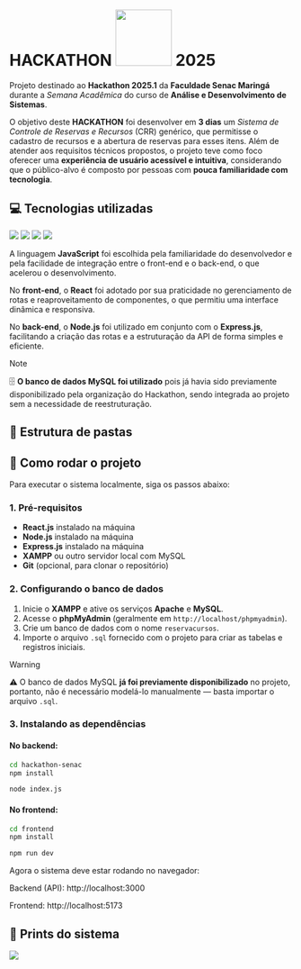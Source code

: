 <h1>HACKATHON
<img src="https://upload.wikimedia.org/wikipedia/commons/8/86/Senac_logo.svg" width="100px"> 2025
</h1>

Projeto destinado ao **Hackathon 2025.1** da **Faculdade Senac Maringá** durante a *Semana Acadêmica* do curso de **Análise e Desenvolvimento de Sistemas**. 

O objetivo deste **HACKATHON** foi desenvolver em **3 dias** um *Sistema de Controle de Reservas e Recursos* (CRR) genérico, que permitisse o cadastro de recursos e a abertura de reservas para esses itens.
Além de atender aos requisitos técnicos propostos, o projeto teve como foco oferecer uma **experiência de usuário acessível e intuitiva**, considerando que o público-alvo é composto por pessoas com **pouca familiaridade com tecnologia**.

## 💻 Tecnologias utilizadas

<img src="https://img.shields.io/badge/JavaScript-F7DF1E?style=for-the-badge&logo=javascript&logoColor=black" />
<img src="https://img.shields.io/badge/React-20232A?style=for-the-badge&logo=react&logoColor=61DAFB" />
<img src="https://img.shields.io/badge/node.js-6DA55F?style=for-the-badge&logo=node.js&logoColor=white" />
<img src="https://img.shields.io/badge/MySQL-00000F?style=for-the-badge&logo=mysql&logoColor=white" />


A linguagem **JavaScript** foi escolhida pela familiaridade do desenvolvedor e pela facilidade de integração entre o front-end e o back-end, o que acelerou o desenvolvimento.

No **front-end**, o **React** foi adotado por sua praticidade no gerenciamento de rotas e reaproveitamento de componentes, o que permitiu uma interface dinâmica e responsiva.

No **back-end**, o **Node.js** foi utilizado em conjunto com o **Express.js**, facilitando a criação das rotas e a estruturação da API de forma simples e eficiente.

>[!NOTE]
> 🗄️ **O banco de dados MySQL foi utilizado** pois já havia sido previamente disponibilizado pela organização do Hackathon, sendo integrada ao projeto sem a necessidade de reestruturação.

## 📂 Estrutura de pastas

## 🚀 Como rodar o projeto

Para executar o sistema localmente, siga os passos abaixo:

### 1. Pré-requisitos
- **React.js** instalado na máquina
- **Node.js** instalado na máquina
- **Express.js** instalado na máquina
- **XAMPP** ou outro servidor local com MySQL
- **Git** (opcional, para clonar o repositório)

### 2. Configurando o banco de dados

1. Inicie o **XAMPP** e ative os serviços **Apache** e **MySQL**.
2. Acesse o **phpMyAdmin** (geralmente em `http://localhost/phpmyadmin`).
3. Crie um banco de dados com o nome `reservacursos`.
4. Importe o arquivo `.sql` fornecido com o projeto para criar as tabelas e registros iniciais.

> [!WARNING]
> ⚠️ O banco de dados MySQL **já foi previamente disponibilizado** no projeto, portanto, não é necessário modelá-lo manualmente — basta importar o arquivo `.sql`.



### 3. Instalando as dependências

#### No backend:

```bash
cd hackathon-senac
npm install

node index.js
```
#### No frontend:
```bash
cd frontend
npm install

npm run dev
```
Agora o sistema deve estar rodando no navegador:

Backend (API): http://localhost:3000

Frontend: http://localhost:5173


## 📸 Prints do sistema

<img src="https://i.imgur.com/plm2S4k.gif" />
